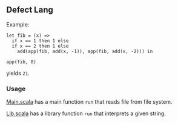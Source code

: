 ## Defect Lang

Example:

```
let fib = (x) =>
  if x == 1 then 1 else
  if x == 2 then 1 else
    add(app(fib, add(x, -1)), app(fib, add(x, -2))) in

app(fib, 8)
```

yields `21`.

### Usage

[Main.scala](src/main/scala/Main.scala) has a main function `run` that reads file from file system.

[Lib.scala](src/main/scala/Lib.scala) has a library function `run` that interprets a given string.
